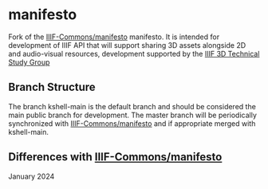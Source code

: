 # manifesto

Fork of the [IIIF-Commons/manifesto](https://github.com/IIIF-Commons/manifesto) manifesto. It is intended for development of IIIF API that will support
sharing 3D assets alongside 2D and audio-visual resources, development supported by the [IIIF 3D Technical Study Group](https://iiif.io/community/groups/3d/tsg/)



## Branch Structure
The branch kshell-main is the default branch and should be considered the main public branch for development. The master branch will be periodically
synchronized with [IIIF-Commons/manifesto](https://github.com/IIIF-Commons/manifesto) and if appropriate merged with kshell-main.

## Differences with [IIIF-Commons/manifesto](https://github.com/IIIF-Commons/manifesto)
January 2024

